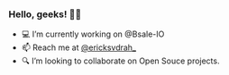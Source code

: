 ### Hello, geeks! 👋🏻

- 💻 I’m currently working on @Bsale-IO
- 📫 Reach me at [@ericksvdrah_](https://twitter.com/ericksvdrah)
- 🔍 I’m looking to collaborate on Open Souce projects.
<!--
**erick-sk/erick-sk** is a ✨ _special_ ✨ repository because its `README.md` (this file) appears on your GitHub profile.

Here are some ideas to get you started:

- 🔭 I’m currently working on ...
- 🌱 I’m currently learning ...
- 👯 I’m looking to collaborate on ...
- 🤔 I’m looking for help with ...
- 💬 Ask me about ...
- 📫 How to reach me: ...
- 😄 Pronouns: ...
- ⚡ Fun fact: ...
-->
